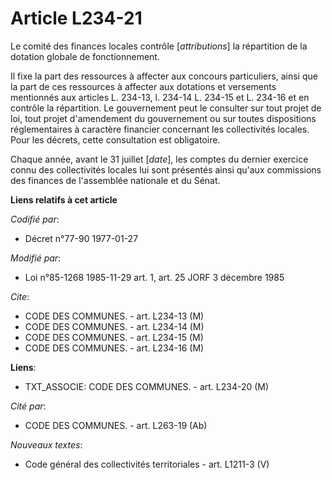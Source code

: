 # Article L234-21

Le comité des finances locales contrôle [*attributions*] la répartition de la dotation globale de fonctionnement.

Il fixe la part des ressources à affecter aux concours particuliers, ainsi que la part de ces ressources à affecter aux
dotations et versements mentionnés aux articles L. 234-13, l. 234-14  L. 234-15 et L. 234-16 et en contrôle la répartition.
Le gouvernement peut le consulter sur tout projet de loi, tout projet d'amendement du gouvernement ou sur toutes dispositions
réglementaires à caractère financier concernant les collectivités locales. Pour les décrets, cette consultation est
obligatoire.

Chaque année, avant le 31 juillet [*date*], les comptes du dernier exercice connu des collectivités locales lui sont
présentés ainsi qu'aux commissions des finances de l'assemblée nationale et du Sénat.

**Liens relatifs à cet article**

_Codifié par_:

  - Décret n°77-90 1977-01-27

_Modifié par_:

  - Loi n°85-1268 1985-11-29 art. 1, art. 25 JORF 3 décembre 1985

_Cite_:

  - CODE DES COMMUNES. - art. L234-13 (M)
  - CODE DES COMMUNES. - art. L234-14 (M)
  - CODE DES COMMUNES. - art. L234-15 (M)
  - CODE DES COMMUNES. - art. L234-16 (M)

**Liens**:

  - TXT_ASSOCIE: CODE DES COMMUNES. - art. L234-20 (M)

_Cité par_:

  - CODE DES COMMUNES. - art. L263-19 (Ab)

_Nouveaux textes_:

  - Code général des collectivités territoriales - art. L1211-3 (V)
